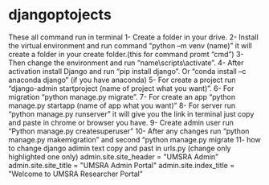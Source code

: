 # djangoptojects

These all command run in terminal
1-	Create a folder in your drive.
2-	Install the virtual environment and run command “python –m venv (name)” it will create a folder in your create folder.(this for command promt “cmd”) 
3-	Then change the environment and run “name\scripts\activate”.
4-	After activation install Django and run “pip install django”. Or “conda install –c anaconda django” (if you have anaconda)
5-	For create a project run “django-admin startproject (name of project what you want)”.
6-	For migration “python manage.py migrate”.
7-	For create an app “python manage.py startapp (name of app what you want)”
8-	For server run “python manage.py runserver” it will give you the link in terminal just copy and paste in chrome or browser you have.
9-	Create admin user run “Python manage.py createsuperuser”
10-	After any changes run “python manage.py makemigration” and second “python manage.py migrate
11-	how to change django adimin text copy and past in urls.py (change only highlighted one only)
		admin.site.site_header = "UMSRA Admin"
		admin.site.site_title = "UMSRA Admin Portal"
		admin.site.index_title = "Welcome to UMSRA Researcher Portal"


 